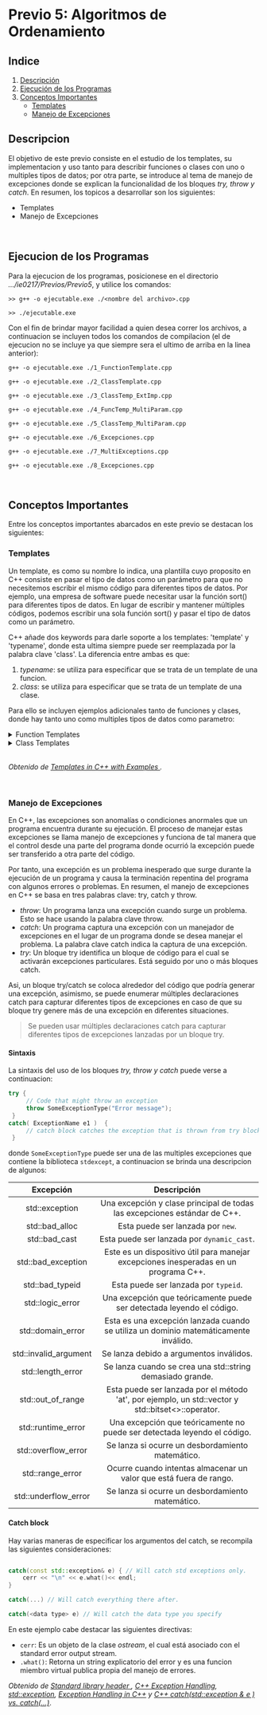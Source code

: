 # Previo 5: Algoritmos de Ordenamiento

## Indice
1. [Descripción](#descripcion)
2. [Ejecución de los Programas](#ejecucion-de-los-programas)
3. [Conceptos Importantes](#conceptos-importantes)
   - [Templates](#templates)
   - [Manejo de Excepciones](#manejo-de-excepciones)


## Descripcion
El objetivo de este previo consiste en el estudio de los templates, su implementacion y uso tanto para describir funciones o clases con uno o multiples tipos de datos; por otra parte, se introduce al tema de manejo de excepciones donde se explican la funcionalidad de los bloques _try, throw y catch_.  En resumen, los topicos a desarrollar son los siguientes:
- Templates
- Manejo de Excepciones

<br>

## Ejecucion de los Programas
Para la ejecucion de los programas, posicionese en el directorio _.../ie0217/Previos/Previo5_, y utilice los comandos:
```
>> g++ -o ejecutable.exe ./<nombre del archivo>.cpp

>> ./ejecutable.exe
```

Con el fin de brindar mayor facilidad a quien desea correr los archivos, a continuacion se incluyen todos los comandos de compilacion (el de ejecucion no se incluye ya que siempre sera el ultimo de arriba en la linea anterior):
```
g++ -o ejecutable.exe ./1_FunctionTemplate.cpp
```

```
g++ -o ejecutable.exe ./2_ClassTemplate.cpp
```

```
g++ -o ejecutable.exe ./3_ClassTemp_ExtImp.cpp
```

```
g++ -o ejecutable.exe ./4_FuncTemp_MultiParam.cpp
```

```
g++ -o ejecutable.exe ./5_ClassTemp_MultiParam.cpp
```

```
g++ -o ejecutable.exe ./6_Excepciones.cpp
```

```
g++ -o ejecutable.exe ./7_MultiExceptions.cpp
```

```
g++ -o ejecutable.exe ./8_Excepciones.cpp
```

<br>

## Conceptos Importantes
Entre los conceptos importantes abarcados en este previo se destacan los siguientes:

### Templates
Un template, es como su nombre lo indica, una plantilla cuyo proposito en C++ consiste en pasar el tipo de datos como un parámetro para que no necesitemos escribir el mismo código para diferentes tipos de datos. Por ejemplo, una empresa de software puede necesitar usar la función sort() para diferentes tipos de datos. En lugar de escribir y mantener múltiples códigos, podemos escribir una sola función sort() y pasar el tipo de datos como un parámetro.

C++ añade dos keywords para darle soporte a los templates: 'template' y 'typename', donde esta ultima siempre puede ser reemplazada por la palabra clave 'class'. La diferencia entre ambas es que:

1. _typename_: se utiliza para especificar que se trata de un template de una funcion.
2. _class_: se utiliza para especificar que se trata de un template de una clase.

Para ello se incluyen ejemplos adicionales tanto de funciones y clases, donde hay tanto uno como multiples tipos de datos como parametro:

<details>
<summary> Function Templates </summary>

```cpp

// C++ Program to demonstrate
// Use of template
#include <iostream>
using namespace std;

// One function works for all data types. This would work
// even for user defined types if operator '>' is overloaded
template <typename T> T myMax(T x, T y)
{
    return (x > y) ? x : y;
}

int main()
{
    // Call myMax for int
    cout << myMax<int>(3, 7) << endl;
    // call myMax for double
    cout << myMax<double>(3.0, 7.0) << endl;
    // call myMax for char
    cout << myMax<char>('g', 'e') << endl;

    return 0;
}

```

</details>

<details>
<summary> Class Templates </summary>

```cpp

// C++ Program to implement
// Use of template
#include <iostream>
using namespace std;

template <class T, class U> class A {
    T x;
    U y;

public:
    A() { cout << "Constructor Called" << endl; }
};

int main()
{
    A<char, char> a;
    A<int, double> b;
    return 0;
}

```

</details> <br>

_Obtenido de [Templates in C++ with Examples
](https://www.geeksforgeeks.org/templates-cpp/)._

<br>

### Manejo de Excepciones
En C++, las excepciones son anomalías o condiciones anormales que un programa encuentra durante su ejecución. El proceso de manejar estas excepciones se llama manejo de excepciones y funciona de tal manera que el control desde una parte del programa donde ocurrió la excepción puede ser transferido a otra parte del código.

Por tanto, una excepción es un problema inesperado que surge durante la ejecución de un programa y causa la terminación repentina del programa con algunos errores o problemas. En resumen, el manejo de excepciones en C++ se basa en tres palabras clave: try, catch y throw.

- _throw_: Un programa lanza una excepción cuando surge un problema. Esto se hace usando la palabra clave throw.
- _catch_: Un programa captura una excepción con un manejador de excepciones en el lugar de un programa donde se desea manejar el problema. La palabra clave catch indica la captura de una excepción.
- _try_: Un bloque try identifica un bloque de código para el cual se activarán excepciones particulares. Está seguido por uno o más bloques catch.

Asi, un bloque try/catch se coloca alrededor del código que podría generar una excepción, asimismo, se puede enumerar múltiples declaraciones catch para capturar diferentes tipos de excepciones en caso de que su bloque try genere más de una excepción en diferentes situaciones.

> Se pueden usar múltiples declaraciones catch para capturar diferentes tipos de excepciones lanzadas por un bloque try.

#### Sintaxis
La sintaxis del uso de los bloques _try, throw y catch_ puede verse a continuacion:

```cpp
try {         
     // Code that might throw an exception
     throw SomeExceptionType("Error message");
 } 
catch( ExceptionName e1 )  {   
     // catch block catches the exception that is thrown from try block
 } 
```

donde `SomeExceptionType` puede ser una de las multiples excepciones que contiene la biblioteca `stdexcept`, a continuacion se brinda una descripcion de algunos:

| Excepción        | Descripción                                                                                          |
|:------------------:|:------------------------------------------------------------------------------------------------------:|
| std::exception   | Una excepción y clase principal de todas las excepciones estándar de C++.                              |
| std::bad_alloc   | Esta puede ser lanzada por `new`.                                                                     |
| std::bad_cast    | Esta puede ser lanzada por `dynamic_cast`.                                                             |
| std::bad_exception | Este es un dispositivo útil para manejar excepciones inesperadas en un programa C++.                    |
| std::bad_typeid  | Esta puede ser lanzada por `typeid`.                                                                   |
| std::logic_error | Una excepción que teóricamente puede ser detectada leyendo el código.                                   |
| std::domain_error| Esta es una excepción lanzada cuando se utiliza un dominio matemáticamente inválido.                     |
| std::invalid_argument | Se lanza debido a argumentos inválidos.                                                               |
| std::length_error | Se lanza cuando se crea una std::string demasiado grande.                                              |
| std::out_of_range | Esta puede ser lanzada por el método 'at', por ejemplo, un std::vector y std::bitset<>::operator[]().  |
| std::runtime_error | Una excepción que teóricamente no puede ser detectada leyendo el código.                                 |
| std::overflow_error | Se lanza si ocurre un desbordamiento matemático.                                                       |
| std::range_error | Ocurre cuando intentas almacenar un valor que está fuera de rango.                                      |
| std::underflow_error | Se lanza si ocurre un desbordamiento matemático.                                                        |

#### Catch block
Hay varias maneras de especificar los argumentos del catch, se recompila las siguientes consideraciones:

```cpp

catch(const std::exception& e) { // Will catch std exceptions only.
    cerr << "\n" << e.what()<< endl;
}

catch(...) // Will catch everything there after.

catch(<data type> e) // Will catch the data type you specify

```

En este ejemplo cabe destacar las siguientes directivas:

- `cerr`: Es un objeto de la clase _ostream_, el cual está asociado con el standard error output stream.
- `.what()`: Retorna un string explicatorio del error y es una funcion miembro virtual publica propia del manejo de errores.

_Obtenido de [Standard library header <stdexcept>](https://en.cppreference.com/w/cpp/header/stdexcept), [C++ Exception Handling](https://www.tutorialspoint.com/cplusplus/cpp_exceptions_handling.htm), [std::exception](https://en.cppreference.com/w/cpp/error/exception), [Exception Handling in C++](https://www.geeksforgeeks.org/exception-handling-c/) y [C++ catch(std::exception & e ) vs. catch(...)](https://stackoverflow.com/questions/49877965/c-catchstdexception-e-vs-catch)_.